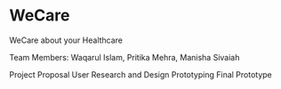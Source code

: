 # WeCare
WeCare about your Healthcare

Team Members: Waqarul Islam, Pritika Mehra, Manisha Sivaiah

Project Proposal
User Research and Design
Prototyping
Final Prototype

